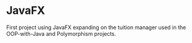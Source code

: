 # JavaFX
First project using JavaFX expanding on the tuition manager used in the OOP-with-Java and Polymorphism projects.

